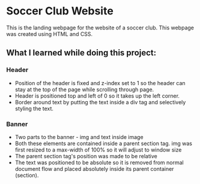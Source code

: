 # Soccer Club Website
This is the landing webpage for the website of a soccer club. This webpage was created using HTML and CSS.

## What I learned while doing this project:

### Header

- Position of the header is fixed and z-index set to 1 so the header can stay at the top of the page while scrolling through page.
- Header is positioned top and left of 0 so it takes up the left corner.
- Border around text by putting the text inside a div tag and selectively styling the text.

### Banner

- Two parts to the banner - img and text inside image
- Both these elements are contained inside a parent section tag.
img was first resized to a max-width of 100% so it will adjust to window size
- The parent section tag's position was made to be relative
- The text was positioned to be absolute so it is removed from normal document flow and placed absolutely inside its parent container (section).